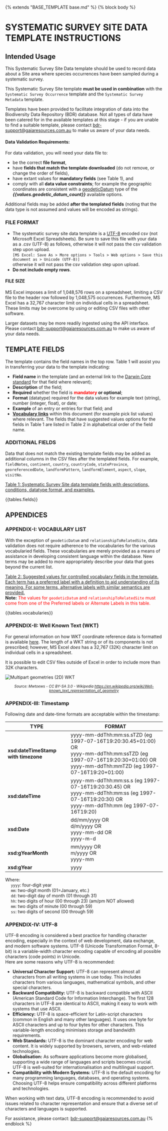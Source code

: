 {% extends "BASE_TEMPLATE base.md" %}
{% block body %}
# SYSTEMATIC SURVEY SITE DATA TEMPLATE INSTRUCTIONS

## Intended Usage
This Systematic Survey Site Data template should be used to record data about a 
Site area where species occurrences have been sampled during a systematic survey.

This Systematic Survey Site template **must be used in combination** with the
`Systematic Survey Occurrence` template and the `Systematic Survey Metadata` template.

Templates have been provided to facilitate integration of data into the Biodiversity Data
Repository (BDR) database. Not all types of data have been catered for in the available
templates at this stage - if you are unable to find a suitable template, please
contact <bdr-support@gaiaresources.com.au> to make us aware of your data needs.

#### Data Validation Requirements:
For data validation, you will need your data file to:

- be the correct **file format**,
- have **fields that match the template downloaded** (do not remove, or 
  change the order of fields),
- have extant values for **mandatory fields** (see Table 1), and
- comply with all **data value constraints**; for example the geographic coordinates are
  consistent with a [geodeticDatum](#geodeticDatum-vocabularies) type of the 
  ***{{values.geodetic_datum_count}}*** available options.

Additional fields may be added **after the templated fields** (noting that the data type 
is not assumed and values will be encoded as strings).

### FILE FORMAT
- The systematic survey site data template is a [UTF-8](#appendix-iv-utf-8) encoded csv (not Microsoft
  Excel Spreadsheets). Be sure to save this file with your data as a .csv (UTF-8) as follows,
  otherwise it will not pass the csv validation step upon upload.
  <br>`[MS Excel: Save As > More options > Tools > Web options > Save this document as >
  Unicode (UTF-8)]`<br>
  otherwise it will not pass the csv validation step upon upload.
- **Do not include empty rows**.

#### FILE SIZE
MS Excel imposes a limit of 1,048,576 rows on a spreadsheet, limiting a CSV file to the
header row followed by 1,048,575 occurrences. Furthermore, MS Excel has a 32,767 character
limit on individual cells in a spreadsheet. These limits may be overcome by using or
editing CSV files with other software.

Larger datasets may be more readily ingested using the API interface. Please contact
<bdr-support@gaiaresources.com.au> to make us aware of your data needs.

## TEMPLATE FIELDS
The template contains the field names in the top row. Table 1 will assist you in transferring
your data to the template indicating:

- **Field name** in the template (and an external link to the [Darwin Core standard](https://dwc.tdwg.org/terms/)
  for that field where relevant);
- **Description** of the field;
- **Required** whether the field is **<font color="red">mandatory</font> or optional**;
- **Format** (datatype) required for the data values for example text (string), number
  (integer, float), or date;
- **Example** of an entry or entries for that field; and
- **[Vocabulary links](#appendix-i-vocabulary-list)** within this document (for example pick list values) where
  relevant. The fields that have suggested values options for the fields in Table 1 are
  listed in Table 2 in alphabetical order of the field name.

### ADDITIONAL FIELDS
Data that does not match the existing template fields may be added as additional columns in
the CSV files after the templated fields.
For example, `fieldNotes`, `continent`, `country`, `countryCode`, `stateProvince`, `georeferencedDate`,
`landformPattern`, `landformElement`, `aspect`, `slope`, `visitNo`.

<ins>Table 1: Systematic Survey Site data template fields with descriptions, conditions, datatype format, and examples.</ins>

{{tables.fields}}

## APPENDICES
### APPENDIX-I: VOCABULARY LIST
With the exception of `geodeticDatum` and `relationshipToRelatedSite`, data validation
does not require adherence to the vocabularies for the various vocabularied fields.
These vocabularies are merely provided as a means of assistance in developing consistent language
within the database. New terms may be added to more appropriately describe your data that goes 
beyond the current list.

<ins>Table 2: Suggested values for controlled vocabulary fields in the template. Each term has a preferred label with a definition to aid understanding
of its meaning. For some terms, alternative
labels with similar semantics are provided. </ins>
<br>**Note:** <font color="red">The values for `geodeticDatum` and `relationshipToRelatedSite` must come from one of the Preferred labels or Alternate Labels in this
table.</font>

{{tables.vocabularies}}

### APPENDIX-II: Well Known Text (WKT)
For general information on how WKT coordinate reference data is formatted is available [here](https://en.wikipedia.org/wiki/Well-known_text_representation_of_geometry).
The length of a WKT string or of its components is not prescribed; however, MS Excel *does* has a
32,767 (32K) character limit on individual cells in a spreadsheet.

It is possible to edit CSV files outside of Excel in order to include more than 32K characters.

![Multipart geometries (2D) WKT](assets/multipart_geometries_2d_wkt.png)
<br><center><small>*Source: Mwtoews - CC BY-SA 3.0 -  Wikipedia <https://en.wikipedia.org/wiki/Well-known_text_representation_of_geometry>*</small></center>

### APPENDIX-III: Timestamp
Following date and date-time formats are acceptable within the timestamp:

| TYPE | FORMAT                                                                                                                              |
| --- |-------------------------------------------------------------------------------------------------------------------------------------|
| **xsd:dateTimeStamp with timezone** | yyyy-mm-ddThh:mm:ss.sTZD (eg 1997-07-16T19:20:30.45+01:00) OR <br/> yyyy-mm-ddThh:mm:ssTZD (eg 1997-07-16T19:20:30+01:00) OR <br/>  yyyy-mm-ddThh:mmTZD (eg 1997-07-16T19:20+01:00)|
| **xsd:dateTime** | yyyy-mm-ddThh:mm:ss.s (eg 1997-07-16T19:20:30.45) OR<br/> yyyy-mm-ddThh:mm:ss (eg 1997-07-16T19:20:30) OR<br/> yyyy-mm-ddThh:mm (eg 1997-07-16T19:20) |
| **xsd:Date** | dd/mm/yyyy OR<br/> d/m/yyyy OR<br/> yyyy-mm-dd OR<br/> yyyy-m-d |
| **xsd:gYearMonth** | mm/yyyy OR<br/> m/yyyy OR<br/> yyyy-mm |
| **xsd:gYear** | yyyy |

Where:<br/>
&emsp; `yyyy`: four-digit year <br/>
&emsp; `mm`: two-digit month (01=January, etc.) <br/>
&emsp; `dd`: two-digit day of month (01 through 31) <br/>
&emsp; `hh`: two digits of hour (00 through 23) (am/pm NOT allowed) <br/>
&emsp; `mm`: two digits of minute (00 through 59) <br/>
&emsp; `ss`: two digits of second (00 through 59) <br/>


### APPENDIX-IV: UTF-8
UTF-8 encoding is considered a best practice for handling character encoding, especially in
the context of web development, data exchange, and modern software systems. UTF-8
(Unicode Transformation Format, 8-bit) is a variable-width character encoding capable of
encoding all possible characters (code points) in Unicode.<br/>
Here are some reasons why UTF-8 is recommended:
- **Universal Character Support:** UTF-8 can represent almost all characters from all writing 
  systems in use today. This includes characters from various languages, mathematical symbols, 
  and other special characters.
- **Backward Compatibility:** UTF-8 is backward compatible with ASCII (American
  Standard Code for Information Interchange). The first 128 characters in UTF-8 are
  identical to ASCII, making it easy to work with systems that use ASCII.
- **Efficiency:** UTF-8 is space-efficient for Latin-script characters (common in English
  and many other languages). It uses one byte for ASCII characters and up to four
  bytes for other characters. This variable-length encoding minimises storage and
  bandwidth requirements.
- **Web Standards:** UTF-8 is the dominant character encoding for web content. It is
  widely supported by browsers, servers, and web-related technologies.
- **Globalisation:** As software applications become more globalised, supporting a wide
  range of languages and scripts becomes crucial. UTF-8 is well-suited for
  internationalisation and multilingual support.
- **Compatibility with Modern Systems:** UTF-8 is the default encoding for many
  programming languages, databases, and operating systems. Choosing UTF-8 helps
  ensure compatibility across different platforms and technologies.

When working with text data, UTF-8 encoding is recommended to avoid issues related to character
representation and ensure that a diverse set of characters and languages is supported.

For assistance, please contact: <bdr-support@gaiaresources.com.au>
{% endblock %}
